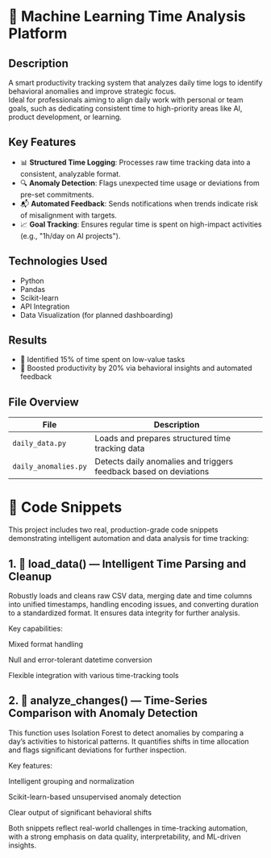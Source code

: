 # 🧠 Machine Learning Time Analysis Platform

## Description
A smart productivity tracking system that analyzes daily time logs to identify behavioral anomalies and improve strategic focus.  
Ideal for professionals aiming to align daily work with personal or team goals, such as dedicating consistent time to high-priority areas like AI, product development, or learning.

## Key Features
- 📊 **Structured Time Logging**: Processes raw time tracking data into a consistent, analyzable format.
- 🔍 **Anomaly Detection**: Flags unexpected time usage or deviations from pre-set commitments.
- 📬 **Automated Feedback**: Sends notifications when trends indicate risk of misalignment with targets.
- 📈 **Goal Tracking**: Ensures regular time is spent on high-impact activities (e.g., "1h/day on AI projects").

## Technologies Used
- Python
- Pandas
- Scikit-learn
- API Integration
- Data Visualization (for planned dashboarding)

## Results
- 🧠 Identified 15% of time spent on low-value tasks  
- 🚀 Boosted productivity by 20% via behavioral insights and automated feedback  

## File Overview

| File             | Description                                               |
|------------------|-----------------------------------------------------------|
| `daily_data.py`  | Loads and prepares structured time tracking data          |
| `daily_anomalies.py` | Detects daily anomalies and triggers feedback based on deviations |

# 📂 Code Snippets
This project includes two real, production-grade code snippets demonstrating intelligent automation and data analysis for time tracking:

## 1. 📄 load_data() — Intelligent Time Parsing and Cleanup
Robustly loads and cleans raw CSV data, merging date and time columns into unified timestamps, handling encoding issues, and converting duration to a standardized format. It ensures data integrity for further analysis.

Key capabilities:

Mixed format handling

Null and error-tolerant datetime conversion

Flexible integration with various time-tracking tools

## 2. 📄 analyze_changes() — Time-Series Comparison with Anomaly Detection
This function uses Isolation Forest to detect anomalies by comparing a day’s activities to historical patterns. It quantifies shifts in time allocation and flags significant deviations for further inspection.

Key features:

Intelligent grouping and normalization

Scikit-learn-based unsupervised anomaly detection

Clear output of significant behavioral shifts

Both snippets reflect real-world challenges in time-tracking automation, with a strong emphasis on data quality, interpretability, and ML-driven insights.
